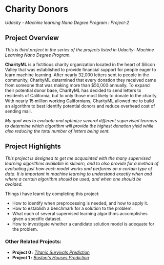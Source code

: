 # Charity Donors
*Udacity - Machine learning Nano Degree Program : Project-2*

## Project Overview
*This is third project in the series of the projects listed in Udacity- Machine Learning Nano Degree Program.*

<b>CharityML</b> is a fictitious charity organization located in the heart of Silicon Valley that was established to provide financial support for people eager to learn machine learning. After nearly 32,000 letters sent to people in the community, CharityML determined that every donation they received came from someone that was making more than $50,000 annually. To expand their potential donor base, CharityML has decided to send letters to residents of California, but to only those most likely to donate to the charity. With nearly 15 million working Californians, CharityML allowed me to build an algorithm to best identify potential donors and reduce overhead cost of sending mail. 

*My goal was to evaluate and optimize several different supervised learners to determine which algorithm will provide the highest donation yield while also reducing the total number of letters being sent.*

## Project Highlights
*This project is designed to get me acquainted with the many supervised learning algorithms available in sklearn, and to also provide for a method of evaluating just how each model works and performs on a certain type of data. It is important in machine learning to understand exactly when and where a certain algorithm should be used, and when one should be avoided.*

Things i have learnt by completing this project:
* How to identify when preprocessing is needed, and how to apply it.
* How to establish a benchmark for a solution to the problem.
* What each of several supervised learning algorithms accomplishes given a specific dataset.
* How to investigate whether a candidate solution model is adequate for the problem.


### Other Related Projects:
* <strong> Project 0 : </strong> *[Titanic Survivals Prediction](https://github.com/Rajat-dhyani/titanic_survival)*
* <strong> Project 1 : </strong> *[Boston's Houses Prediction](https://github.com/Rajat-dhyani/boston_housing)*
